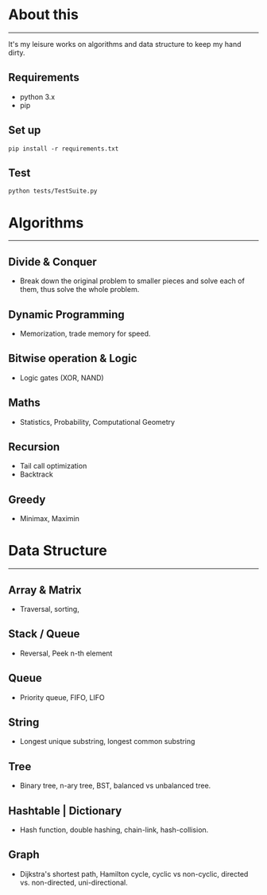 # About this
------
It's my leisure works on algorithms and data structure to keep my hand dirty.

## Requirements
- python 3.x
- pip

## Set up
```
pip install -r requirements.txt
```

## Test
```
python tests/TestSuite.py
```

# Algorithms
----------
## Divide & Conquer
- Break down the original problem to smaller pieces and solve each of them, thus solve the whole problem.

## Dynamic Programming
- Memorization, trade memory for speed.

## Bitwise operation & Logic
- Logic gates (XOR, NAND) 

## Maths
- Statistics, Probability, Computational Geometry

## Recursion
- Tail call optimization
- Backtrack 

## Greedy
- Minimax, Maximin


# Data Structure
----------
## Array & Matrix
- Traversal, sorting, 

## Stack / Queue
- Reversal, Peek n-th element

## Queue
- Priority queue, FIFO, LIFO

## String
- Longest unique substring, longest common substring

## Tree
- Binary tree, n-ary tree, BST, balanced vs unbalanced tree.

## Hashtable | Dictionary
- Hash function, double hashing, chain-link, hash-collision.

## Graph
- Dijkstra's shortest path, Hamilton cycle, cyclic vs non-cyclic, directed vs. non-directed, uni-directional.

